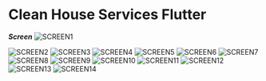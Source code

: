 # Clean House Services Flutter

*****Screen*****
<img src="https://imgur.com/a/s4WqH7j.png" alt="SCREEN1" />

<img src="https://imgur.com/a/0EGcSjK.pmg" alt="SCREEN2" />

<img src="https://imgur.com/a/PEDNwFv.pmg" alt="SCREEN3" />

<img src="https://imgur.com/a/Anjd0Lk.pmg" alt="SCREEN4" />

<img src="https://imgur.com/a/vNgWeSa.pmg" alt="SCREEN5" />

<img src="https://imgur.com/a/mLmWSZ1.png" alt="SCREEN6" />

<img src="https://imgur.com/a/B58dDhR.png" alt="SCREEN7" />

<img src="https://imgur.com/a/kR5QLRK.png" alt="SCREEN8" />

<img src="https://imgur.com/a/bHyG87W.png" alt="SCREEN9" />

<img src="https://imgur.com/a/h9vA5rN.png" alt="SCREEN10" />

<img src="https://imgur.com/a/lkbMOAk.png" alt="SCREEN11" />

<img src="https://imgur.com/a/PoZB1W1.png" alt="SCREEN12" />

<img src="https://imgur.com/a/hgAAQ7b.png" alt="SCREEN13" />

<img src="https://imgur.com/a/9CrRX76.png" alt="SCREEN14" />